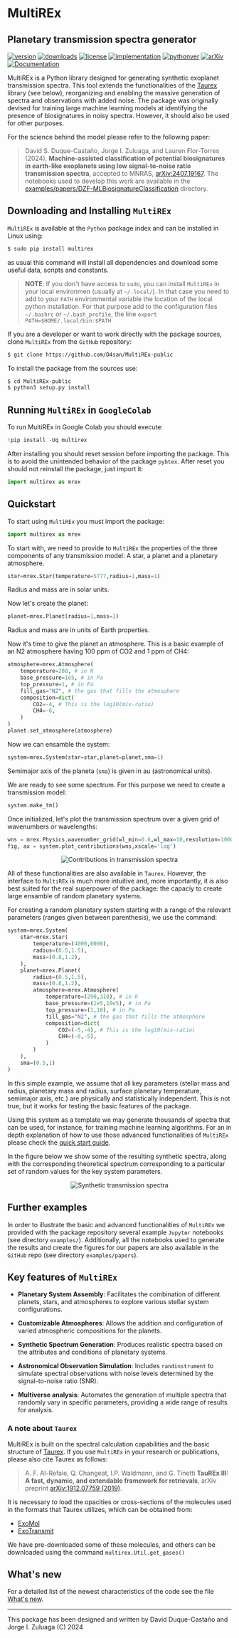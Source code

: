 # MultiREx
## Planetary transmission spectra generator

<!-- This are visual tags that you may add to your package at the beginning with useful information on your package --> 
[![version](https://img.shields.io/pypi/v/multirex?color=blue)](https://pypi.org/project/multirex/)
[![downloads](https://img.shields.io/pypi/dw/multirex)](https://pypi.org/project/multirex/)
[![license](https://img.shields.io/pypi/l/multirex)](https://pypi.org/project/multirex/)
[![implementation](https://img.shields.io/pypi/implementation/multirex)](https://pypi.org/project/multirex/)
[![pythonver](https://img.shields.io/pypi/pyversions/multirex)](https://pypi.org/project/multirex/)
[![arXiv](http://img.shields.io/badge/arXiv-2407.19167-orange.svg?style=flat)](http://arxiv.org/abs/2407.19167)
[![Documentation](https://img.shields.io/badge/docs-latest-brightgreen.svg)](https://multirex-documentation.readthedocs.io/en/latest/)
<!-- 
[![ascl](https://img.shields.io/badge/ascl-2205.016-blue.svg?colorB=262255)](https://ascl.net/2205.016)
-->

MultiREx is a Python library designed for generating synthetic exoplanet transmission spectra. This tool extends the functionalities of the [Taurex](https://taurex3.readthedocs.io/en/latest/index.html) library (see below), reorganizing and enabling the massive generation of spectra and observations with added noise. The package was originally devised for training large machine learning models at identifying the presence of biosignatures in noisy spectra. However, it should also be used for other purposes.

For the science behind the model please refer to the following paper:

> David S. Duque-Castaño, Jorge I. Zuluaga, and Lauren Flor-Torres (2024), **Machine-assisted classification of potential biosignatures in earth-like exoplanets using low signal-to-noise ratio transmission spectra**, accepted to MNRAS, [arXiv:2407.19167](https://arxiv.org/abs/2407.19167). The notebooks used to develop this work are available in the [examples/papers/DZF-MLBiosignatureClassification](https://github.com/D4san/MultiREx-public/tree/main/examples/papers/DZF-MLBiosignatureClassification) directory.

<!--
[Astronomy and Computing 40 (2022) 100623](https://www.sciencedirect.com/science/article/pii/S2213133722000476), [arXiv:2207.08636](https://arxiv.org/abs/2207.08636).
-->

## Downloading and Installing `MultiREx` 

`MultiREx` is available at the `Python` package index and can be installed in Linux using:

```bash
$ sudo pip install multirex
```
as usual this command will install all dependencies and download some useful data, scripts and constants.

> **NOTE**: If you don't have access to `sudo`, you can install `MultiREx` in your local environmen (usually at `~/.local/`). In that case you need to add to your `PATH` environmental variable the location of the local python installation. For that purpose add to the configuration files `~/.bashrc` or `~/.bash_profile`, the line `export PATH=$HOME/.local/bin:$PATH`

If you are a developer or want to work directly with the package sources, clone `MultiREx` from the `GitHub` repository:

```bash
$ git clone https://github.com/D4san/MultiREx-public
```

To install the package from the sources use:

```bash
$ cd MultiREx-public
$ python3 setup.py install
```

## Running `MultiREx` in `GoogleColab`

To run MultiREx in Google Colab you should execute:
```python
!pip install -Uq multirex
```

After installing you should reset session before importing the package. This is to avoid the unintended behavior of the package `pybtex`. After reset you should not reinstall the package, just import it:

```python
import multirex as mrex
```

## Quickstart

To start using `MultiREx` you must import the package:

```python
import multirex as mrex
```

To start with, we need to provide to `MultiREx` the properties of the three components of any transmission model: A star, a planet and a planetary atmosphere.


```python
star=mrex.Star(temperature=5777,radius=1,mass=1)
```

Radius and mass are in solar units.

Now let's create the planet:
```python
planet=mrex.Planet(radius=1,mass=1)
```
Radius and mass are in units of Earth properties. 

Now it's time to give the planet an atmosphere. This is a basic example of an N2 atmosphere having 100 ppm of CO2 and 1 ppm of CH4:

```python
atmosphere=mrex.Atmosphere(
    temperature=288, # in K
    base_pressure=1e5, # in Pa
    top_pressure=1, # in Pa
    fill_gas="N2", # the gas that fills the atmosphere
    composition=dict(
        CO2=-4, # This is the log10(mix-ratio)
        CH4=-6,
    )
)
planet.set_atmosphere(atmosphere)
```

Now we can ensamble the system:

```python
system=mrex.System(star=star,planet=planet,sma=1)
```

Semimajor axis of the planeta (`sma`) is given in au (astronomical units).

We are ready to see some spectrum. For this purpose we need to create a transmission model:

```python
system.make_tm()
```

Once initialized, let's plot the transmission spectrum over a given grid of wavenumbers or wavelengths:

```python
wns = mrex.Physics.wavenumber_grid(wl_min=0.6,wl_max=10,resolution=1000)
fig, ax = system.plot_contributions(wns,xscale='log')
```

<p align="center"><img src="https://github.com/D4san/MultiREx-public/blob/main/examples/resources/contributions-transmission-spectrum.png?raw=true" alt="Contributions in transmission spectra"/></p>

All of these functionalities are also available in `Taurex`. However, the interface to `MultiREx` is much more intuitive and, more importantly, it is also best suited for the real superpower of the package: the capaciy to create large ensamble of random planetary systems. 

For creating a random planetary system starting with a range of the relevant parameters (ranges given between parenthesis), we use the command:

```python
system=mrex.System(
    star=mrex.Star(
        temperature=(4000,6000),
        radius=(0.5,1.5),
        mass=(0.8,1.2),
    ),
    planet=mrex.Planet(
        radius=(0.5,1.5),
        mass=(0.8,1.2),
        atmosphere=mrex.Atmosphere(
            temperature=(290,310), # in K
            base_pressure=(1e5,10e5), # in Pa
            top_pressure=(1,10), # in Pa
            fill_gas="N2", # the gas that fills the atmosphere
            composition=dict(
                CO2=(-5,-4), # This is the log10(mix-ratio)
                CH4=(-6,-5),
            )
        )
    ),
    sma=(0.5,1)
)
```

In this simple example, we assume that all key parameters (stellar mass and radius, planetary mass and radius, surface planetary temperature, semimajor axis, etc.) are physically and statistically independent. This is not true, but it works for testing the basic features of the package.

Using this system as a template we may generate thousands of spectra that can be used, for instance, for training machine learning algorithms. For an in depth explanation of how to use those advanced functionalities of `MultiREx` please check the  [quick start guide](https://github.com/D4san/MultiREx-public/blob/main/examples/multirex-quickstart.ipynb).

In the figure below we show some of the resulting synthetic spectra, along with the corresponding theoretical spectrum corresponding to a particular set of random values for the key system parameters.

<p align="center"><img src="https://github.com/D4san/MultiREx-public/blob/main/examples/resources/synthetic-transmission-spectra.png?raw=true" alt="Synthetic transmission spectra"/></p>

## Further examples

In order to illustrate the basic and advanced functionalities of `MultiREx` we provided with the package repository several example `Jupyter` notebooks (see directory `examples/`). Additionally, all the notebooks used to generate the results and create the figures for our papers are also available in the `GitHub` repo (see directory `examples/papers`). 

## Key features of `MultiREx`

- **Planetary System Assembly**: Facilitates the combination of different planets, stars, and atmospheres to explore various stellar system configurations.

- **Customizable Atmospheres**: Allows the addition and configuration of varied atmospheric compositions for the planets.

- **Synthetic Spectrum Generation**: Produces realistic spectra based on the attributes and conditions of planetary systems.

- **Astronomical Observation Simulation**: Includes `randinstrument` to simulate spectral observations with noise levels determined by the signal-to-noise ratio (SNR).

- **Multiverse analysis**: Automates the generation of multiple spectra that randomly vary in specific parameters, providing a wide range of results for analysis.

### A note about `Taurex`

MultiREx is built on the spectral calculation capabilities and the basic structure of [Taurex](https://taurex3-public.readthedocs.io/en/latest/index.html). If you use `MultiREx` in your research or publications, please also cite Taurex as follows:

> A. F. Al-Refaie, Q. Changeat, I.P. Waldmann, and G. Tinetti **TauREx III: A fast, dynamic, and extendable framework for retrievals**,  arXiv preprint [arXiv:1912.07759 (2019)](https://arxiv.org/abs/1912.07759).

It is necessary to load the opacities or cross-sections of the molecules used in the formats that Taurex utilizes, which can be obtained from:
- [ExoMol](https://www.exomol.com/data/search/)
- [ExoTransmit](https://github.com/elizakempton/Exo_Transmit/tree/master/Opac)

We have pre-downloaded some of these molecules, and others can be downloaded using the command `multirex.Util.get_gases()`

## What's new

For a detailed list of the newest characteristics of the code see the file [What's new](https://github.com/D4san/MultiREx-public/blob/master/WHATSNEW.md).

------------

This package has been designed and written by David Duque-Castaño and Jorge I. Zuluaga (C) 2024